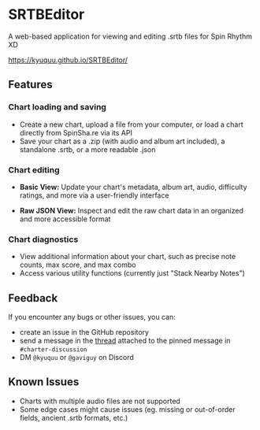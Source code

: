 # SRTBEditor
A web-based application for viewing and editing .srtb files for Spin Rhythm XD

https://kyuquu.github.io/SRTBEditor/

## Features

### Chart loading and saving
- Create a new chart, upload a file from your computer, or load a chart directly from SpinSha.re via its API
- Save your chart as a .zip (with audio and album art included), a standalone .srtb, or a more readable .json

### Chart editing
- **Basic View:** Update your chart's metadata, album art, audio, difficulty ratings, and more via a user-friendly interface

- **Raw JSON View:** Inspect and edit the raw chart data in an organized and more accessible format

### Chart diagnostics
- View additional information about your chart, such as precise note counts, max score, and max combo
- Access various utility functions (currently just "Stack Nearby Notes")

## Feedback
If you encounter any bugs or other issues, you can:
- create an issue in the GitHub repository
- send a message in the [thread](https://discord.com/channels/638508804505337867/1392735727837778013) attached to the pinned message in `#charter-discussion`
- DM `@kyuquu` or `@gaviguy` on Discord

## Known Issues
- Charts with multiple audio files are not supported
- Some edge cases might cause issues (eg. missing or out-of-order fields, ancient .srtb formats, etc.)
